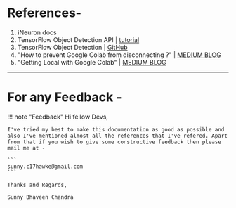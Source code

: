 # References- 

1. iNeuron docs
2. TensorFlow Object Detection API | <a href="https://tensorflow-object-detection-api-tutorial.readthedocs.io/en/latest/index.html" target="_blank">tutorial</a>
3. TensorFlow Object Detection | <a href="https://github.com/tensorflow/models/tree/master/research/object_detection" target="_blank">GitHub</a>
4. "How to prevent Google Colab from disconnecting ?" | <a href="https://medium.com/@shivamrawat_756/how-to-prevent-google-colab-from-disconnecting-717b88a128c0" target="_blank">MEDIUM BLOG</a>
4. "Getting Local with Google Colab" | <a href="https://medium.com/@jasonrichards911/getting-local-with-google-colab-a4d69f373364" target="_blank">MEDIUM BLOG</a>


---

# For any Feedback -


!!! note "Feedback"
    Hi fellow Devs,

    I've tried my best to make this documentation as good as possible and also I've mentioned almost all the references that I've refered. Apart from that if you wish to give some constructive feedback then please mail me at -

    ```
    sunny.c17hawke@gmail.com
    ```

    Thanks and Regards, 
    
    Sunny Bhaveen Chandra